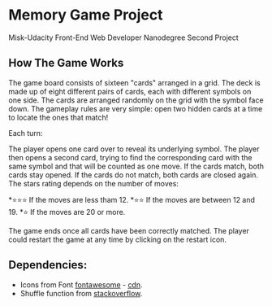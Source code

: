# Memory Game Project
Misk-Udacity Front-End Web Developer Nanodegree Second Project
## How The Game Works
The game board consists of sixteen "cards" arranged in a grid. The deck is made up of eight different pairs of cards, each with different symbols on one side. The cards are arranged randomly on the grid with the symbol face down. The gameplay rules are very simple: open two hidden cards at a time to locate the ones that match!

Each turn:

The player opens one card over to reveal its underlying symbol.
The player then opens a second card, trying to find the corresponding card with the same symbol and that will be counted as one move.
If the cards match, both cards stay opened.
If the cards do not match, both cards are closed again.
The stars rating depends on the number of moves:

*⭐️⭐️⭐️ If the moves are less tham 12.
*⭐️⭐️ If the moves are between 12 and 19.
*⭐️ If the moves are 20 or more.

The game ends once all cards have been correctly matched. The player could restart the game at any time by clicking on the restart icon.

## Dependencies:
* Icons from Font [fontawesome](https://fontawesome.com/v4.7.0/icons/) - [cdn](https://maxcdn.bootstrapcdn.com/font-awesome/4.6.1/css/font-awesome.min.css).
* Shuffle function from [stackoverflow](http://stackoverflow.com/a/2450976).
